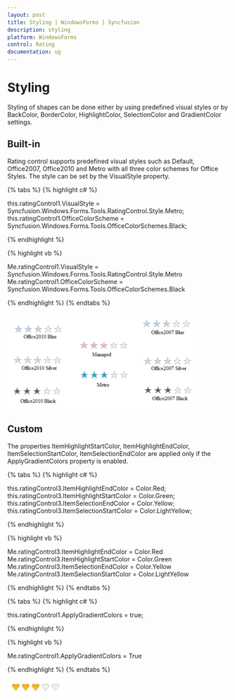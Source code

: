 ```yaml
---
layout: post
title: Styling | WindowsForms | Syncfusion
description: styling
platform: WindowsForms
control: Rating  
documentation: ug
---
```


# Styling

Styling of shapes can be done either by using predefined visual styles or by BackColor, BorderColor, HighlightColor, SelectionColor and GradientColor settings.

## Built-in

Rating control supports predefined visual styles such as Default, Office2007, Office2010 and Metro with all three color schemes for Office Styles. The style can be set by the VisualStyle property.

{% tabs %}
{% highlight c# %}

this.ratingControl1.VisualStyle = Syncfusion.Windows.Forms.Tools.RatingControl.Style.Metro;
this.ratingControl1.OfficeColorScheme = Syncfusion.Windows.Forms.Tools.OfficeColorSchemes.Black;

{% endhighlight %}

{% highlight vb %}

Me.ratingControl1.VisualStyle = Syncfusion.Windows.Forms.Tools.RatingControl.Style.Metro
Me.ratingControl1.OfficeColorScheme = Syncfusion.Windows.Forms.Tools.OfficeColorSchemes.Black

{% endhighlight %}
{% endtabs %}

![](Styling_images/Styling_img1.png)

## Custom

The properties ItemHighlightStartColor, ItemHighlightEndColor, ItemSelectionStartColor, ItemSelectionEndColor are applied only if the ApplyGradientColors property is enabled.

{% tabs %}
{% highlight c# %}

this.ratingControl3.ItemHighlightEndColor = Color.Red;
this.ratingControl3.ItemHighlightStartColor = Color.Green;
this.ratingControl3.ItemSelectionEndColor = Color.Yellow;
this.ratingControl3.ItemSelectionStartColor = Color.LightYellow;

{% endhighlight %}

{% highlight vb %}

Me.ratingControl3.ItemHighlightEndColor = Color.Red
Me.ratingControl3.ItemHighlightStartColor = Color.Green
Me.ratingControl3.ItemSelectionEndColor = Color.Yellow
Me.ratingControl3.ItemSelectionStartColor = Color.LightYellow

{% endhighlight %}
{% endtabs %}

{% tabs %}
{% highlight c# %}

this.ratingControl1.ApplyGradientColors = true;

{% endhighlight %}

{% highlight vb %}

Me.ratingControl1.ApplyGradientColors = True

{% endhighlight %}
{% endtabs %}

![](Styling_images/Styling_img2.png)
